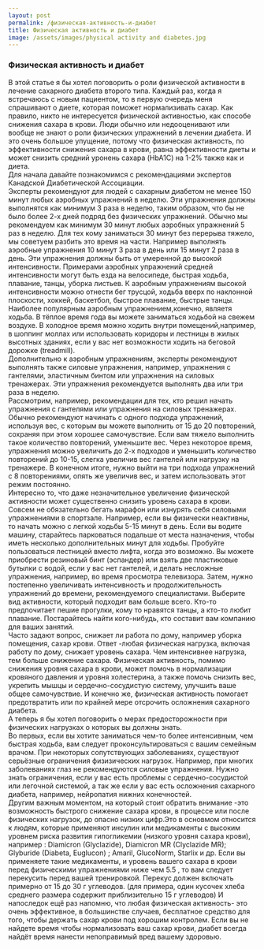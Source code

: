 ```yaml
---
layout: post
permalink: /физическая-активность-и-диабет
title: Физическая активность и диабет
image: /assets/images/physical activity and diabetes.jpg
---
```


### Физическая активность и диабет 

В этой статье я бы хотел поговорить о роли физической активности в лечение сахарного диабета второго типа. Каждый раз, когда я встречаюсь с новым пациентом, то в первую очередь меня спрашивают о диете, которая поможет нормализивать сахар.  Как правило, никто не интересуется физической активностью, как способе снижения сахара в крови. Люди обычно или недооценивают или вообще не знают о роли физических упражнений  в лечении диабета. И это очень большое упущение, потому что физическая активность, по эффективности снижения сахара в крови, равна эффективности диеты и может снизить средний уронень сахара (HbA1C) на 1-2% также как и диета.   
Для начала давайте познакомимся с рекомендациями экспертов Канадской Диабетической Ассоциации.   
Эксперты рекомендуют для людей с сахарным диабетом не менее 150 минут любых аэробных упражнений в неделю. Эти упражнения должны выполнятся как минимум 3 раза в неделю, таким образом, что бы не было более 2-х дней подряд без физических упражнений. Обычно мы рекомендуем как минимум  30 минут любых аэробных упражнений 5 раз в неделю. Для тех кому заниматься 30 минут без перерыва тяжело, мы советуем разбить это время на части. Например выполнять аэробные упражнения 10 минут 3 раза в день или 15 минут 2 раза в день. Эти упражнения должны быть от умеренной до высокой интенсивности. Примерами аэробных упражнений средней интенсивности могут быть езда на велосипеде, быстрая ходьба, плавание, танцы, уборка листьев.  К аэробным упражнениям высокой интенсивности можно отнести бег трусцой, ходьба вверх по наклонной плоскости, хоккей, баскетбол, быстрое плавание, быстрые танцы. Наиболее популярным аэробным упражнением,конечно, являетя ходьба. В  тёплое время года вы можете заниматься ходьбой на свежем воздухе. В холодное время можно ходить внутри помещений,например, в шоппинг моллах или использовать коридоры и лестницы в жилых высотных зданиях, если у вас нет возможности ходить на беговой дорожке (treadmill).  
Дополнительно к aэробным упражнениям, эксперты рекомендуют выполнять также силовые упражнения, например, упражнения с гантелями, эластичным бинтом или упражнения на силовых тренажерах. Эти упражнения рекомендуется выполнять два или три раза в неделю.  
Рассмотрим, например, рекомендации для тех, кто решил начать упражнения с гантелями или упражнения на силовых тренажерах. Обычно рекомендуют начинать с одного подхода упражнений, используя вес, с которым вы можете выполнить от 15 до 20 повторений, сохраняя при этом хорошее самочувствие. Если вам тяжело  выполнить такое количество повторений, уменьшите вес.  Через некоторое время, упражнения можно увеличить до 2-х подходов и уменьшить количество повторений до 10-15, слегка увеличив вес гантелей или нагрузку на тренажере. В конечном итоге, нужно выйти на три подхода упражнений с 8 повторениями, опять же увеличив вес, и затем использовать этот режим постоянно.  
Интересно то, что даже незначительное увеличение физической активности может существенно снизить уровень сахара в крови. Совсем не обязательно бегать  марафон или изнурять себя силовыми упражнениями в спортзале. Например, если вы физически  неактивны, то начать можно с легкой ходьбы 5-15 минут в день. Если вы водите машину, старайтесь парковаться подальше от места назначения, чтобы иметь несколько дополнительных минут для ходьбы. Пробуйте пользоваться лестницей вместо лифта, когда это возможно. Вы можете приобрести резиновый бинт (эспандер) или взять две пластиковые бутылки с водой, если у вас нет гантелей, и делать несложные упражнения, например, во время просмотра телевизора. Затем, нужно постепенно увеличивать интенсивность и продолжительность упражнений до времени, рекомендуемого специалистами. Выберите вид активности, который подходит вам больше всего. Кто-то предпочитает пешие прогулки, кому то нравятся танцы, а кто-то любит плавание. Постарайтесь найти кого-нибудь, кто составит вам компанию для ваших занятий.  
Часто задают вопрос, снижает ли работа по дому, например уборка помещения, сахар крови. Ответ -любая физическая нагрузка, включая работу по дому, снижает уровень сахара. Чем интенсивнее нагрузка, тем больше снижение сахара. 
Физическая активность, помимо снижения уровня сахара в крови, может помочь в нормализации кровяного давления и уровня холестерина, а также помочь снизить вес, укрепить мышцы и сердечно-сосудистую систему, улучшить ваше общее самочувствие. И конечно же, физическая активность помогает предотвратить или по крайней мере отсрочить осложнения сахарного диабета.  
А теперь я бы хотел поговорить о мерах предосторожности при 
физических нагрузках о которых вы должны знать.  
Во первых, если вы хотите заниматься чем-то более интенсивным, чем быстрая ходьба, вам следует проконсультироваться с вашим семейным врачом. При некоторых сопутствующих заболеваниях, существуют серьёзные ограничения физизических нагрузок. Например, при многих заболеваниях глаз не рекомендуются силовые упражнения. Нужно знать ограничения, если у вас есть проблемы с сердечно-сосудистой или легочной системой, а так же если у вас есть осложнения сахарного диабета, например, нейропатия нижних конечностей.  
Другим важным моментом, на который стоит обратить внимание -это возможность быстрого снижение сахара крови, в процессе или после физических нагрузок, до опасно низких цифр.Это в основмом относится к людям, которые применяют инсулин или медикаменты с высоким уровнем риска развития гипогликемии (низкого уровня сахара крови), например : Diamicron (Glyclazide), Diamicron MR (Clyclazide MR); Glyburide (Diabeta, Euglucon) ; Amaril, GlucoNorm, Starlix и др. 
Если вы применяете такие медикаменты, и уровень вашего сахара в крови перед физическими упражнениями ниже чем 5.5 , то вам следует перекусить перед вашей тренировкой. Перекус должен включать примерно от 15 до 30 г углеводов. (для примера, один кусочек хлеба среднего размера содержит приблизительно 15 г углеводов) 
И напоследок ещё раз напомню, что любая физическая активность- это очень эффективное, в большинстве случаев, бесплатное средство для того, чтобы держать сахар крови под хорошим контролем.
Если вы не найдете время чтобы нормализовать ваш сахар крови, диабет всегда найдёт время нанести непоправимый вред вашему здоровью.

